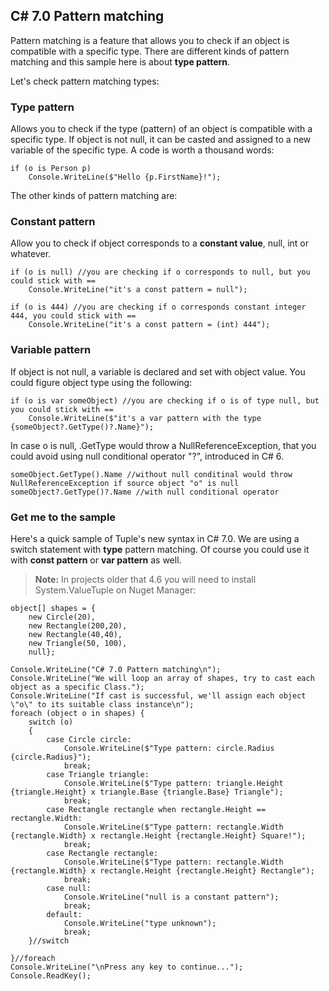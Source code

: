 ## C# 7.0 Pattern matching ##

Pattern matching is a feature that allows you to check if an object is compatible with a specific type. 
There are different kinds of pattern matching and this sample here is about **type pattern**.

Let's check pattern matching types:

### Type pattern

Allows you to check if the type (pattern) of an object is compatible with a specific type.
If object is not null, it can be casted and assigned to a new variable of the specific type.
A code is worth a thousand words:

```
if (o is Person p) 
	Console.WriteLine($"Hello {p.FirstName}!");
```

The other kinds of pattern matching are:

### Constant pattern

Allow you to check if object corresponds to a **constant value**, null, int or whatever.

```
if (o is null) //you are checking if o corresponds to null, but you could stick with ==
	Console.WriteLine("it's a const pattern = null");
  
if (o is 444) //you are checking if o corresponds constant integer 444, you could stick with ==
	Console.WriteLine("it's a const pattern = (int) 444");
```

### Variable pattern
If object is not null, a variable is declared and set with object value. You could figure object type using the following:
```
if (o is var someObject) //you are checking if o is of type null, but you could stick with ==
	Console.WriteLine($"it's a var pattern with the type {someObject?.GetType()?.Name}");
```
In case o is null, .GetType would throw a NullReferenceException, that you could avoid using null conditional operator "?", introduced in C# 6.

```
someObject.GetType().Name //without null conditinal would throw NullReferenceException if source object "o" is null
someObject?.GetType()?.Name //with null conditional operator
```

### Get me to the sample

Here's a quick sample of Tuple's new syntax in C# 7.0. We are using a switch statement with **type** pattern matching. 
Of course you could use it with **const pattern** or **var pattern** as well.

> **Note:** In projects older that 4.6 you will need to install System.ValueTuple on Nuget Manager:

```
object[] shapes = {
	new Circle(20),
	new Rectangle(200,20),
	new Rectangle(40,40),
	new Triangle(50, 100),
	null};

Console.WriteLine("C# 7.0 Pattern matching\n");
Console.WriteLine("We will loop an array of shapes, try to cast each object as a specific Class.");
Console.WriteLine("If cast is successful, we'll assign each object \"o\" to its suitable class instance\n");
foreach (object o in shapes) { 
	switch (o)
	{
		case Circle circle:
			Console.WriteLine($"Type pattern: circle.Radius {circle.Radius}");
			break;
		case Triangle triangle:
			Console.WriteLine($"Type pattern: triangle.Height {triangle.Height} x triangle.Base {triangle.Base} Triangle");
			break;
		case Rectangle rectangle when rectangle.Height == rectangle.Width:
			Console.WriteLine($"Type pattern: rectangle.Width {rectangle.Width} x rectangle.Height {rectangle.Height} Square!");
			break;
		case Rectangle rectangle:
			Console.WriteLine($"Type pattern: rectangle.Width {rectangle.Width} x rectangle.Height {rectangle.Height} Rectangle");
			break;
		case null:
			Console.WriteLine("null is a constant pattern");
			break;
		default:
			Console.WriteLine("type unknown");
			break;
	}//switch

}//foreach
Console.WriteLine("\nPress any key to continue...");
Console.ReadKey();
```
